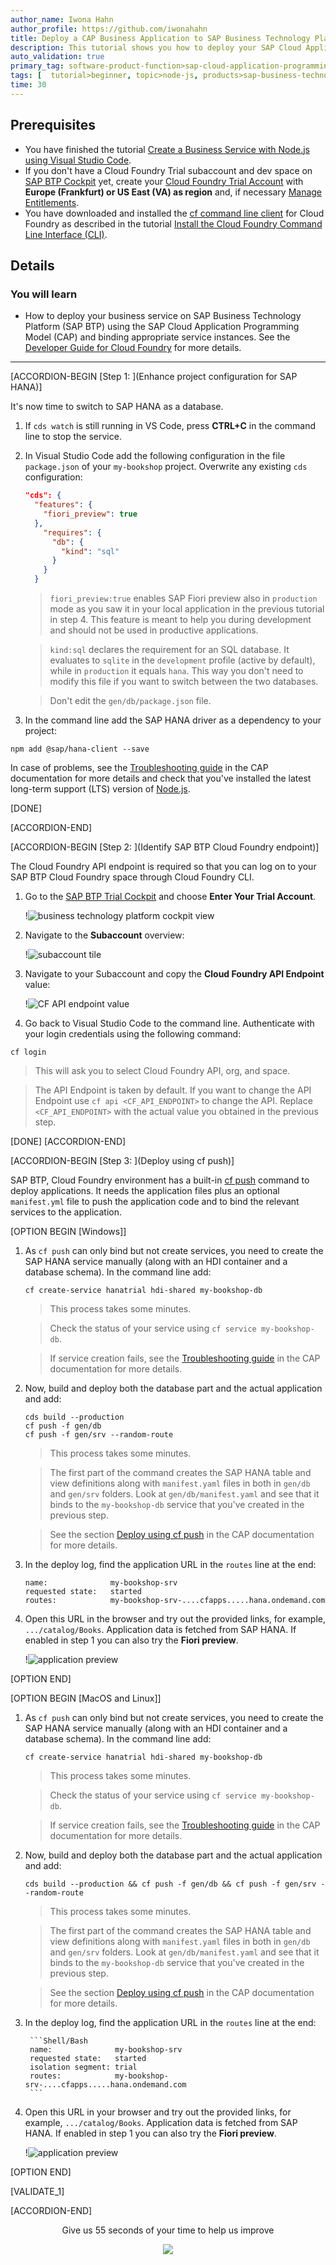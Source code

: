 ```yaml
---
author_name: Iwona Hahn
author_profile: https://github.com/iwonahahn
title: Deploy a CAP Business Application to SAP Business Technology Platform
description: This tutorial shows you how to deploy your SAP Cloud Application Programming Model (CAP) application to SAP Business Technology Platform, Cloud Foundry environment.
auto_validation: true
primary_tag: software-product-function>sap-cloud-application-programming-model
tags: [  tutorial>beginner, topic>node-js, products>sap-business-technology-platform, software-product-function>sap-cloud-application-programming-model  ]
time: 30
---
```


## Prerequisites
- You have finished the tutorial [Create a Business Service with Node.js using Visual Studio Code](cp-apm-nodejs-create-service).  
- If you don't have a Cloud Foundry Trial subaccount and dev space on [SAP BTP Cockpit](https://cockpit.hanatrial.ondemand.com/cockpit/) yet, create your [Cloud Foundry Trial Account](hcp-create-trial-account) with **Europe (Frankfurt) or US East (VA) as region** and, if necessary [Manage Entitlements](cp-trial-entitlements).
- You have downloaded and installed the [cf command line client](https://github.com/cloudfoundry/cli#downloads) for Cloud Foundry as described in the tutorial [Install the Cloud Foundry Command Line Interface (CLI)](cp-cf-download-cli).

## Details
### You will learn  
  - How to deploy your business service on SAP Business Technology Platform (SAP BTP) using the SAP Cloud Application Programming Model (CAP) and binding appropriate service instances. See the [Developer Guide for Cloud Foundry](https://docs.cloudfoundry.org/devguide/) for more details.

---

[ACCORDION-BEGIN [Step 1: ](Enhance project configuration for SAP HANA)]

It's now time to switch to SAP HANA as a database.

1. If `cds watch` is still running in VS Code, press **CTRL+C** in the command line to stop the service.

2. In Visual Studio Code add the following configuration in the file `package.json` of your `my-bookshop` project. Overwrite any existing `cds` configuration:

    ```JSON
    "cds": {
      "features": {
        "fiori_preview": true
      },
        "requires": {
          "db": {
            "kind": "sql"
          }
        }
      }
    ```

    > `fiori_preview:true` enables SAP Fiori preview also in `production` mode as you saw it in your local application in the previous tutorial in step 4. This feature is meant to help you during development and should not be used in productive applications.

    > `kind:sql` declares the requirement for an SQL database. It evaluates to `sqlite` in the `development` profile (active by default), while in `production` it equals `hana`. This way you don't need to modify this file if you want to switch between the two databases.

    > Don't edit the `gen/db/package.json` file.


3. In the command line add the SAP HANA driver as a dependency to your project:

```Shell/Bash
npm add @sap/hana-client --save
```
In case of problems, see the [Troubleshooting guide](https://cap.cloud.sap/docs/advanced/troubleshooting#npm-installation) in the CAP documentation for more details and check that you've installed the latest long-term support (LTS) version of [Node.js](https://nodejs.org/en/).

[DONE]

[ACCORDION-END]

[ACCORDION-BEGIN [Step 2: ](Identify SAP BTP Cloud Foundry endpoint)]

The Cloud Foundry API endpoint is required so that you can log on to your SAP BTP Cloud Foundry space through Cloud Foundry CLI.

1. Go to the [SAP BTP Trial Cockpit](https://cockpit.hanatrial.ondemand.com/cockpit#/home/trial) and choose **Enter Your Trial Account**.

    !![business technology platform cockpit view](cockpit.png)

2. Navigate to the **Subaccount** overview:

    !![subaccount tile](subaccount.png)

3. Navigate to your Subaccount and copy the **Cloud Foundry API Endpoint** value:

    !![CF API endpoint value](api_endpoint.png)

4. Go back to Visual Studio Code to the command line. Authenticate with your login credentials using the following command:

```Shell/Bash
cf login
```
> This will ask you to select Cloud Foundry API, org, and space.

> The API Endpoint is taken by default. If you want to change the API Endpoint use `cf api <CF_API_ENDPOINT>` to change the API. Replace `<CF_API_ENDPOINT>` with the actual value you obtained in the previous step.

[DONE]
[ACCORDION-END]

[ACCORDION-BEGIN [Step 3: ](Deploy using cf push)]

SAP BTP, Cloud Foundry environment has a built-in [cf push](https://docs.cloudfoundry.org/devguide/push.html) command to deploy applications. It needs the application files plus an optional `manifest.yml` file to push the application code and to bind the relevant services to the application.

[OPTION BEGIN [Windows]]

1. As `cf push` can only bind but not create services, you need to create the SAP HANA service manually (along with an HDI container and a database schema). In the command line add:

    ```Shell/Bash
    cf create-service hanatrial hdi-shared my-bookshop-db
    ```

    > This process takes some minutes.

    > Check the status of your service using `cf service my-bookshop-db`.

    > If service creation fails, see the [Troubleshooting guide](https://cap.cloud.sap/docs/advanced/troubleshooting#hana) in the CAP documentation for more details.

2. Now, build and deploy both the database part and the actual application and add:

    ```Shell/Bash
    cds build --production
    cf push -f gen/db
    cf push -f gen/srv --random-route
    ```

    > This process takes some minutes.

    > The first part of the command creates the SAP HANA table and view definitions along with `manifest.yaml` files in both in `gen/db` and `gen/srv` folders. Look at `gen/db/manifest.yaml` and see that it binds to the `my-bookshop-db` service that you've created in the previous step.

    > See the section [Deploy using cf push](https://cap.cloud.sap/docs/advanced/deploy-to-cloud#deploy-using-cf-push) in the CAP documentation for more details.

3. In the deploy log, find the application URL in the `routes` line at the end:

    ```Shell/Bash
    name:              my-bookshop-srv
    requested state:   started
    routes:            my-bookshop-srv-....cfapps.....hana.ondemand.com
    ```

4. Open this URL in the browser and try out the provided links, for example, `.../catalog/Books`. Application data is fetched from SAP HANA. If enabled in step 1 you can also try the **Fiori preview**.

    !![application preview](application_cloud_fiori.png)

[OPTION END]

[OPTION BEGIN [MacOS and Linux]]

1. As `cf push` can only bind but not create services, you need to create the SAP HANA service manually (along with an HDI container and a database schema). In the command line add:

    ```Shell/Bash
    cf create-service hanatrial hdi-shared my-bookshop-db
    ```

    > This process takes some minutes.

    > Check the status of your service using `cf service my-bookshop-db`.

    > If service creation fails, see the [Troubleshooting guide](https://cap.cloud.sap/docs/advanced/troubleshooting#hana) in the CAP documentation for more details.

2. Now, build and deploy both the database part and the actual application and add:

    ```Shell/Bash
    cds build --production && cf push -f gen/db && cf push -f gen/srv --random-route
    ```

    > This process takes some minutes.

    > The first part of the command creates the SAP HANA table and view definitions along with `manifest.yaml` files in both in `gen/db` and `gen/srv` folders. Look at `gen/db/manifest.yaml` and see that it binds to the `my-bookshop-db` service that you've created in the previous step.

    > See the section [Deploy using cf push](https://cap.cloud.sap/docs/advanced/deploy-to-cloud#cfpush) in the CAP documentation for more details.

3. In the deploy log, find the application URL in the `routes` line at the end:

        ```Shell/Bash
        name:              my-bookshop-srv
        requested state:   started
        isolation segment: trial
        routes:            my-bookshop-srv-....cfapps.....hana.ondemand.com
        ```

4. Open this URL in your browser and try out the provided links, for example, `.../catalog/Books`. Application data is fetched from SAP HANA. If enabled in step 1 you can also try the **Fiori preview**.

    !![application preview](application_cloud_fiori.png)

[OPTION END]

[VALIDATE_1]

[ACCORDION-END]

<p style="text-align: center;">Give us 55 seconds of your time to help us improve</p>

<p style="text-align: center;"><a href="https://sapinsights.eu.qualtrics.com/jfe/form/SV_0im30RgTkbEEHMV?TutorialID=cap-service-deploy" target="_blank"><img src="https://raw.githubusercontent.com/SAPDocuments/Tutorials/master/data/images/285738_Emotion_Faces_R_purple.png"></a></p>

